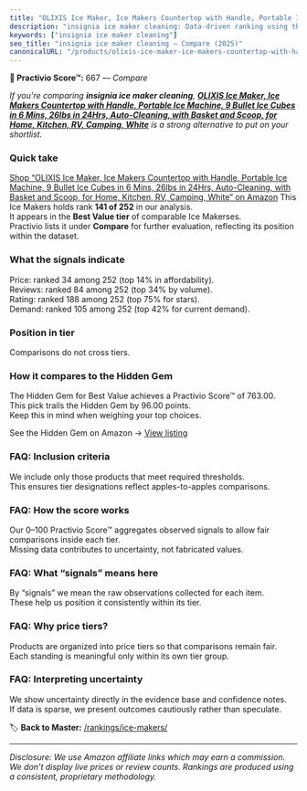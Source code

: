 ```yaml
---
title: "OLIXIS Ice Maker, Ice Makers Countertop with Handle, Portable Ice Machine, 9 Bullet Ice Cubes in 6 Mins, 26lbs in 24Hrs, Auto-Cleaning, with Basket and Scoop, for Home, Kitchen, RV, Camping, White"
description: "insignia ice maker cleaning: Data-driven ranking using the Practivio Score™. Positioned by quality, value, demand, findability, momentum."
keywords: ["insignia ice maker cleaning"]
seo_title: "insignia ice maker cleaning — Compare (2025)"
canonicalURL: "/products/olixis-ice-maker-ice-makers-countertop-with-handle-portable-ice-machine-9-bullet-ice-cubes-in-6-mins-26lbs-in-24hrs-auto-cleaning-with-basket-and-scoop-for-home-kitchen-rv-camping-white-B0F66MC7ZS/"
---
```


**🛒 Practivio Score™:** 667 — _Compare_


*If you're comparing **insignia ice maker cleaning**, **[OLIXIS Ice Maker, Ice Makers Countertop with Handle, Portable Ice Machine, 9 Bullet Ice Cubes in 6 Mins, 26lbs in 24Hrs, Auto-Cleaning, with Basket and Scoop, for Home, Kitchen, RV, Camping, White](https://www.amazon.com/dp/B0F66MC7ZS?tag=practivio-20)** is a strong alternative to put on your shortlist.*
### Quick take
[Shop “OLIXIS Ice Maker, Ice Makers Countertop with Handle, Portable Ice Machine, 9 Bullet Ice Cubes in 6 Mins, 26lbs in 24Hrs, Auto-Cleaning, with Basket and Scoop, for Home, Kitchen, RV, Camping, White” on Amazon](https://www.amazon.com/dp/B0F66MC7ZS?tag=practivio-20)
This Ice Makers holds rank **141 of 252** in our analysis.  
It appears in the **Best Value tier** of comparable Ice Makerses.  
Practivio lists it under **Compare** for further evaluation, reflecting its position within the dataset.

### What the signals indicate
Price: ranked 34 among 252 (top 14% in affordability).  
Reviews: ranked 84 among 252 (top 34% by volume).  
Rating: ranked 188 among 252 (top 75% for stars).  
Demand: ranked 105 among 252 (top 42% for current demand).

### Position in tier
Comparisons do not cross tiers.

### How it compares to the Hidden Gem
The Hidden Gem for Best Value achieves a Practivio Score™ of 763.00.  
This pick trails the Hidden Gem by 96.00 points.  
Keep this in mind when weighing your top choices.  

See the Hidden Gem on Amazon → [View listing](https://www.amazon.com/dp/B00197WV7I?tag=practivio-20)

### FAQ: Inclusion criteria
We include only those products that meet required thresholds.  
This ensures tier designations reflect apples-to-apples comparisons.

### FAQ: How the score works
Our 0–100 Practivio Score™ aggregates observed signals to allow fair comparisons inside each tier.  
Missing data contributes to uncertainty, not fabricated values.

### FAQ: What “signals” means here
By “signals” we mean the raw observations collected for each item.  
These help us position it consistently within its tier.

### FAQ: Why price tiers?
Products are organized into price tiers so that comparisons remain fair.  
Each standing is meaningful only within its own tier group.

### FAQ: Interpreting uncertainty
We show uncertainty directly in the evidence base and confidence notes.  
If data is sparse, we present outcomes cautiously rather than speculate.

<!-- Missing template for Compare/CompareWithinPriceClass -->


🏷️ **Back to Master:** [/rankings/ice-makers/](/rankings/ice-makers/)

---
_Disclosure: We use Amazon affiliate links which may earn a commission. We don’t display live prices or review counts. Rankings are produced using a consistent, proprietary methodology._
